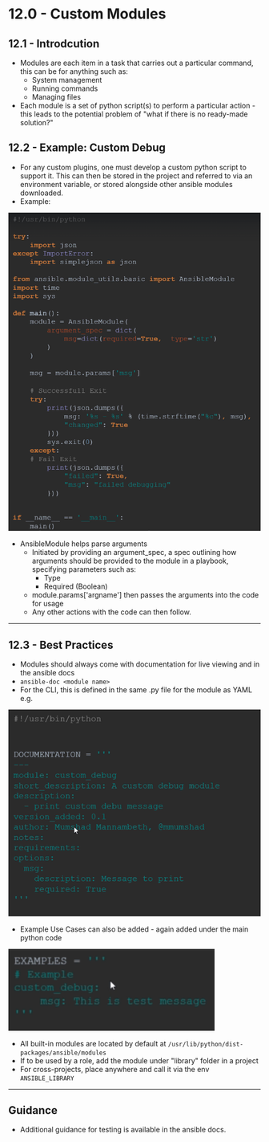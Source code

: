 # 12.0 - Custom Modules

## 12.1 - Introdcution

- Modules are each item in a task that carries out a particular command, this can be for anything such as:
  - System management
  - Running commands
  - Managing files
- Each module is a set of python script(s) to perform a particular action - this leads to the potential problem of "what if there is no ready-made solution?"

## 12.2 - Example: Custom Debug

- For any custom plugins, one must develop a custom python script to support it. This can then be stored in the project and referred to via an environment variable, or stored alongside other ansible modules downloaded.
- Example:

![Untitled](img/Untitled.png)

- AnsibleModule helps parse arguments
  - Initiated by providing an argument_spec, a spec outlining how arguments should be provided to the module in a playbook, specifying parameters such as:
    - Type
    - Required (Boolean)
  - module.params['argname'] then passes the arguments into the code for usage
  - Any other actions with the code can then follow.

---

## 12.3 - Best Practices

- Modules should always come with documentation for live viewing and in the ansible docs
- `ansible-doc <module name>`
- For the CLI, this is defined in the same .py file for the module as YAML e.g.

![Untitled](img/Untitled%201.png)

- Example Use Cases can also be added - again added under the main python code

![Untitled](img/Untitled%202.png)

- All built-in modules are located by default at `/usr/lib/python/dist-packages/ansible/modules`
- If to be used by a role, add the module under "library" folder in a project
- For cross-projects, place anywhere and call it via the env `ANSIBLE_LIBRARY`

---

## Guidance

- Additional guidance for testing is available in the ansible docs.
